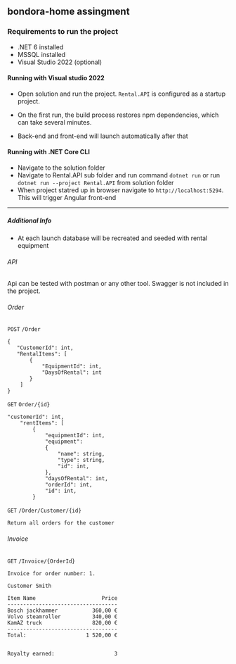 ## bondora-home assingment

### Requirements to run the project

- .NET 6 installed
- MSSQL installed
- Visual Studio 2022 (optional)

#### Running with Visual studio 2022

- Open solution and run the project. `Rental.API` is configured as a startup project.

* On the first run, the build process restores npm dependencies, which can take several minutes.

- Back-end and front-end will launch automatically after that

#### Running with .NET Core CLI

- Navigate to the solution folder
- Navigate to Rental.API sub folder and run command `dotnet run` or run `dotnet run --project Rental.API` from solution folder
- When project statred up in browser navigate to `http://localhost:5294`. This will trigger Angular front-end

---

##### Additional Info

- At each launch database will be recreated and seeded with rental equipment

###### API

Api can be tested with postman or any other tool.
Swagger is not included in the project.

###### Order

`POST` `/Order`

```
{
   "CustomerId": int,
   "RentalItems": [
       {
           "EquipmentId": int,
           "DaysOfRental": int
       }
    ]
}
```

`GET` `Order/{id}`

```
"customerId": int,
    "rentItems": [
        {
            "equipmentId": int,
            "equipment":
            {
                "name": string,
                "type": string,
                "id": int,
            },
            "daysOfRental": int,
            "orderId": int,
            "id": int,
        }

```

`GET` `/Order/Customer/{id}`

```
Return all orders for the customer
```

###### Invoice

`GET` `/Invoice/{OrderId}`

```
Invoice for order number: 1.

Customer Smith

Item Name                     Price
-----------------------------------
Bosch jackhammer           360,00 €
Volvo steamroller          340,00 €
KamAZ truck                820,00 €
-----------------------------------
Total:                   1 520,00 €


Royalty earned:                   3
```
